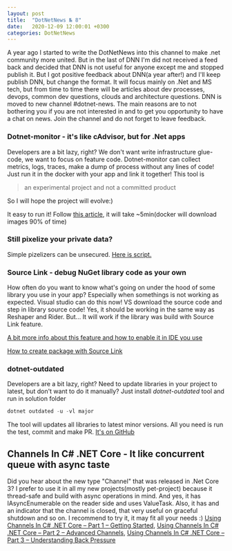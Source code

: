 ```yaml
---
layout: post
title:  "DotNetNews № 8"
date:   2020-12-09 12:00:01 +0300
categories: DotNetNews
---
```


A year ago I started to write the DotNetNews into this channel to make .net community more united. But in the last of DNN I'm did not received a feed back and decided that DNN is not useful for anyone except me and stopped publish it. But I got positive feedback about DNN(a year after!) and I'll keep publish DNN, but change the format. It will focus mainly on .Net and MS tech, but from time to time there will be articles about dev processes, devops, common dev questions, clouds and architecture questions. DNN is moved to new channel #dotnet-news. The main reasons are to not bothering you if you are not interested in and to get you opportunity to have a chat on news. Join the channel and do not forget to leave feedback.

### Dotnet-monitor - it's like cAdvisor, but for .Net apps

Developers are a bit lazy, right? We don't want write infrastructure glue-code, we want to focus on feature code. Dotnet-monitor can collect metrics, logs, traces, make a dump of process without any lines of code! Just run it in the docker with your app and link it together!
This tool is

> an experimental project and not a committed product

So I will hope the project will evolve:)

It easy to run it! Follow [this article](https://devblogs.microsoft.com/dotnet/introducing-dotnet-monitor/), it will take ~5min(docker will download images 90% of time)  


### Still pixelize your private data?

Simple pizelizers can be unsecured. [Here is script.](https://github.com/beurtschipper/Depix)

### Source Link - debug NuGet library code as your own

How often do you want to know what's going on under the hood of some library you use in your app? Especially when somethings is not working as expected. Visual studio can do this now! VS download the source code and step in library source code! Yes, it should be working in the same way as Reshaper and Rider. But... It will work if the library was build with Source Link feature.

[A bit more info about this feature and how to enable it in IDE you use](https://devblogs.microsoft.com/dotnet/improving-debug-time-productivity-with-source-link/)

[How to create package with Source Link](https://devblogs.microsoft.com/dotnet/producing-packages-with-source-link/)


### dotnet-outdated

Developers are a bit lazy, right? Need to update libraries in your project to latest, but don't want to do it manually? Just install *dotnet-outdated* tool and run in solution folder

```C#
dotnet outdated -u -vl major
```

The tool will updates all libraries to latest minor versions. All you need is run the test, commit and make PR. [It's on GitHub](https://github.com/dotnet-outdated/dotnet-outdated)

## Channels In C# .NET Core - It like concurrent queue with async taste

Did you hear about the new type "Channel" that was released in .Net Core 3? I prefer to use it in all my new projects(mostly pet-project) because it thread-safe and build with async operations in mind. And yes, it has IAsyncEnumerable on the reader side and uses ValueTask. Also, it has and an indicator that the channel is closed, that very useful on graceful shutdown and so on. I recommend to try it, it may fit all your needs :)
[Using Channels In C# .NET Core – Part 1 – Getting Started](https://dotnetcoretutorials.com/2020/11/24/using-channels-in-net-core-part-1-getting-started/),
[Using Channels In C# .NET Core – Part 2 – Advanced Channels](https://dotnetcoretutorials.com/2020/11/24/using-channels-in-net-core-part-2-advanced-channels/),
[Using Channels In C# .NET Core – Part 3 – Understanding Back Pressure](https://dotnetcoretutorials.com/2020/11/24/using-channels-in-net-core-part-3-understanding-back-pressure/)